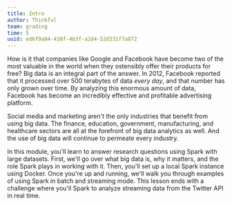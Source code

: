 ```yaml
---
title: Intro
author: Thinkful
team: grading
time: 5
uuid: ed6f9a84-438f-4b3f-a2d4-52d331f7a872
---
```


How is it that companies like Google and Facebook have become two of the most valuable in the world when they ostensibly offer their products for free? Big data is an integral part of the answer. In 2012, Facebook reported that it processed over 500 terabytes of data _every day_, and that number has only grown over time. By analyzing this enormous amount of data, Facebook has become an incredibly effective and profitable advertising platform.

Social media and marketing aren't the only industries that benefit from using big data. The finance, education, government, manufacturing, and healthcare sectors are all at the forefront of big data analytics as well. And the use of big data will continue to permeate every industry.

In this module, you'll learn to answer research questions using Spark with large datasets. First, we'll go over what big data is, why it matters, and the role Spark plays in working with it. Then, you'll set up a local Spark instance using Docker. Once you're up and running, we'll walk you through examples of using Spark in batch and streaming mode. This lesson ends with a challenge where you'll Spark to analyze streaming data from the Twitter API in real time.